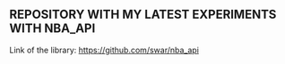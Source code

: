 ## REPOSITORY WITH MY LATEST EXPERIMENTS WITH NBA_API

Link of the library: https://github.com/swar/nba_api
